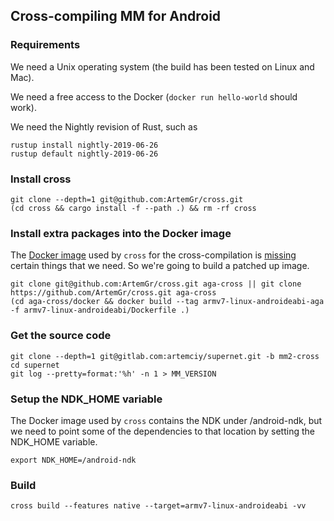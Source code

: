 ## Cross-compiling MM for Android

### Requirements

We need a Unix operating system (the build has been tested on Linux and Mac).

We need a free access to the Docker (`docker run hello-world` should work).

We need the Nightly revision of Rust, such as

    rustup install nightly-2019-06-26
    rustup default nightly-2019-06-26

### Install cross

    git clone --depth=1 git@github.com:ArtemGr/cross.git
    (cd cross && cargo install -f --path .) && rm -rf cross

### Install extra packages into the Docker image

The [Docker image](https://github.com/rust-embedded/cross/tree/master/docker/armv7-linux-androideabi) used by `cross` for the cross-compilation is [missing](https://github.com/rust-embedded/cross/issues/174) certain things that we need. So we're going to build a patched up image.

    git clone git@github.com:ArtemGr/cross.git aga-cross || git clone https://github.com/ArtemGr/cross.git aga-cross
    (cd aga-cross/docker && docker build --tag armv7-linux-androideabi-aga -f armv7-linux-androideabi/Dockerfile .)

### Get the source code

    git clone --depth=1 git@gitlab.com:artemciy/supernet.git -b mm2-cross
    cd supernet
    git log --pretty=format:'%h' -n 1 > MM_VERSION

### Setup the NDK_HOME variable

The Docker image used by `cross` contains the NDK under /android-ndk,
but we need to point some of the dependencies to that location
by setting the NDK_HOME variable.

    export NDK_HOME=/android-ndk

### Build

    cross build --features native --target=armv7-linux-androideabi -vv
